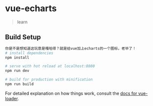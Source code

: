 # vue-echarts

> learn

## Build Setup

``` bash
你是不是想知道这玩意是嘎哈得？就是给vue加上echarts的一个图标，老毕了！
# install dependencies
npm install

# serve with hot reload at localhost:8080
npm run dev

# build for production with minification
npm run build
```

For detailed explanation on how things work, consult the [docs for vue-loader](http://vuejs.github.io/vue-loader).
